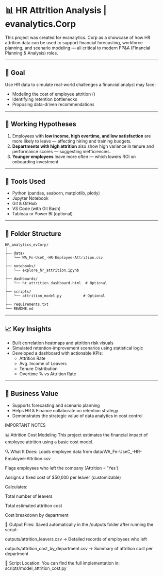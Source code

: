 
# 📊 HR Attrition Analysis | evanalytics.Corp

This project was created for evanalytics. Corp as a showcase of how HR attrition data can be used to support financial forecasting, workforce planning, and scenario modeling — all critical to modern FP&A (Financial Planning & Analysis) roles.

---

## 🎯 Goal

Use HR data to simulate real-world challenges a financial analyst may face:
- Modeling the cost of employee attrition ()
- Identifying retention bottlenecks
- Proposing data-driven recommendations

---

## 🧠 Working Hypotheses

1. Employees with **low income, high overtime, and low satisfaction** are more likely to leave — affecting hiring and training budgets.
2. **Departments with high attrition** also show high variance in tenure and performance scores — suggesting inefficiencies.
3. **Younger employees** leave more often — which lowers ROI on onboarding investment.

---

## 🧰 Tools Used

- Python (pandas, seaborn, matplotlib, plotly)
- Jupyter Notebook
- Git & GitHub
- VS Code (with Git Bash)
- Tableau or Power BI (optional)

---

## 📁 Folder Structure

```
HR_analytics_evCorp/
│
├── data/
│   └── WA_Fn-UseC_-HR-Employee-Attrition.csv
│
├── notebooks/
│   └── explore_hr_attrition.ipynb
│
├── dashboards/
│   └── hr_attrition_dashboard.html  # Optional
│
├── scripts/
│   └── attrition_model.py          # Optional
│
├── requirements.txt
└── README.md
```

---

## 📈 Key Insights

- Built correlation heatmaps and attrition risk visuals
- Simulated retention-improvement scenarios using statistical logic
- Developed a dashboard with actionable KPIs:
  - Attrition Rate
  - Avg. Income of Leavers
  - Tenure Distribution
  - Overtime % vs Attrition Rate

---

## 📌 Business Value

- Supports forecasting and scenario planning
- Helps HR & Finance collaborate on retention strategy
- Demonstrates the strategic value of data analytics in cost control

IMPORTANT NOTES 

📊 Attrition Cost Modeling
This project estimates the financial impact of employee attrition using a basic cost model.

🔍 What It Does:
Loads employee data from data/WA_Fn-UseC_-HR-Employee-Attrition.csv

Flags employees who left the company (Attrition = 'Yes')

Assigns a fixed cost of $50,000 per leaver (customizable)

Calculates:

Total number of leavers

Total estimated attrition cost

Cost breakdown by department

📂 Output Files:
Saved automatically in the /outputs folder after running the script:

outputs/attrition_leavers.csv
→ Detailed records of employees who left

outputs/attrition_cost_by_department.csv
→ Summary of attrition cost per department

🧠 Script Location:
You can find the full implementation in:
scripts/model_attrition_cost.py
